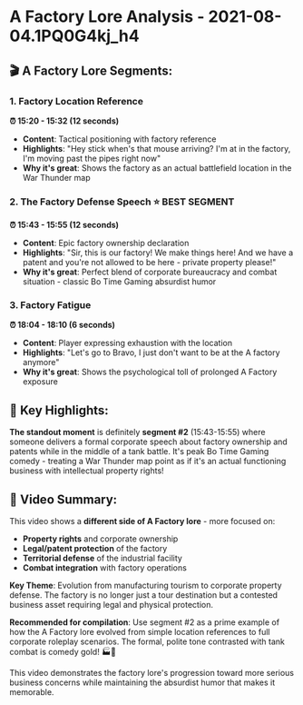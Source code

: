 # A Factory Lore Analysis - 2021-08-04.1PQ0G4kj_h4

## 🎬 **A Factory Lore Segments:**

### **1. Factory Location Reference**

**⏰ 15:20 - 15:32 (12 seconds)**

- **Content**: Tactical positioning with factory reference
- **Highlights**: "Hey stick when's that mouse arriving? I'm at in the factory, I'm moving past the pipes right now"
- **Why it's great**: Shows the factory as an actual battlefield location in the War Thunder map

### **2. The Factory Defense Speech** ⭐ **BEST SEGMENT**

**⏰ 15:43 - 15:55 (12 seconds)**

- **Content**: Epic factory ownership declaration
- **Highlights**: "Sir, this is our factory! We make things here! And we have a patent and you're not allowed to be here - private property please!"
- **Why it's great**: Perfect blend of corporate bureaucracy and combat situation - classic Bo Time Gaming absurdist humor

### **3. Factory Fatigue**

**⏰ 18:04 - 18:10 (6 seconds)**

- **Content**: Player expressing exhaustion with the location
- **Highlights**: "Let's go to Bravo, I just don't want to be at the A factory anymore"
- **Why it's great**: Shows the psychological toll of prolonged A Factory exposure

## 🎯 **Key Highlights:**

**The standout moment** is definitely **segment #2** (15:43-15:55) where someone delivers a formal corporate speech about factory ownership and patents while in the middle of a tank battle. It's peak Bo Time Gaming comedy - treating a War Thunder map point as if it's an actual functioning business with intellectual property rights!

## 📝 **Video Summary:**

This video shows a **different side of A Factory lore** - more focused on:

- **Property rights** and corporate ownership
- **Legal/patent protection** of the factory
- **Territorial defense** of the industrial facility
- **Combat integration** with factory operations

**Key Theme**: Evolution from manufacturing tourism to corporate property defense. The factory is no longer just a tour destination but a contested business asset requiring legal and physical protection.

**Recommended for compilation**: Use segment #2 as a prime example of how the A Factory lore evolved from simple location references to full corporate roleplay scenarios. The formal, polite tone contrasted with tank combat is comedy gold! 🏭💼

This video demonstrates the factory lore's progression toward more serious business concerns while maintaining the absurdist humor that makes it memorable.
